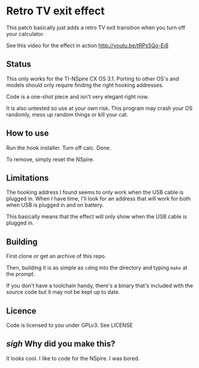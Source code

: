 # Retro TV exit effect #

This patch basically just adds a retro TV exit transition when you turn off your calculator.

See this video for the effect in action http://youtu.be/tRPs5Qo-Ei8

## Status ##

This only works for the TI-NSpire CX OS 3.1. Porting to other OS's and models should only require finding the right hooking addresses.

Code is a one-shot piece and isn't very elegant right now.

It is also untested so use at your own risk. This program may crash your OS randomly, mess up random things or kill your cat.

## How to use ##

Run the hook installer. Turn off calc. Done.

To remove, simply reset the NSpire.

## Limitations ##

The hooking address I found seems to only work when the USB cable is plugged in. When I have time, I'll look for an address that will work for both when USB is plugged in and on battery.

This basically means that the effect will only show when the USB cable is plugged in.

## Building ##

First clone or get an archive of this repo.

Then, building it is as simple as ```cd```ing into the directory and typing ```make``` at the prompt.

If you don't have a toolchain handy, there's a binary that's included with the source code but it may not be kept up to date.

## Licence ##

Code is licensed to you under GPLv3. See LICENSE

## *sigh* Why did you make this? ##

It looks cool. I like to code for the NSpire. I was bored.